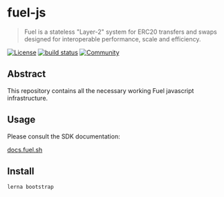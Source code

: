 # fuel-js

> Fuel is a stateless "Layer-2" system for ERC20 transfers and swaps designed for interoperable performance, scale and efficiency.

[![License](https://img.shields.io/badge/License-Apache%202.0-blue.svg)](https://opensource.org/licenses/Apache-2.0)
<a href="https://circleci.com/gh/badges/shields/tree/master"> <img src="https://img.shields.io/circleci/project/github/badges/shields/master" alt="build status"></a>
[![Community](https://img.shields.io/badge/chat%20on-discord-orange?&logo=discord&logoColor=ffffff&color=7389D8&labelColor=6A7EC2)](https://discord.com/invite/xfpK4Pe)

## Abstract

This repository contains all the necessary working Fuel javascript infrastructure.

## Usage

Please consult the SDK documentation:

[docs.fuel.sh](https://docs.fuel.sh)

## Install

```
lerna bootstrap
```
